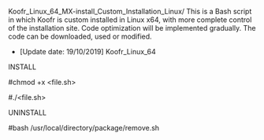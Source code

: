 Koofr_Linux_64_MX-install_Custom_Installation_Linux/
This is a Bash script in which Koofr is custom installed in Linux x64, with more complete control of the installation site. 
Code optimization will be implemented gradually. The code can be downloaded, used or modified.

- [Update date: 19/10/2019] Koofr_Linux_64


INSTALL

#chmod +x <file.sh>

#./<file.sh>

UNINSTALL

#bash /usr/local/directory/package/remove.sh
